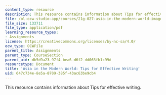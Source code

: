 ```yaml
---
content_type: resource
description: This resource contains information about Tips for effective writing.
file: /ol-ocw-studio-app/courses/21g-027-asia-in-the-modern-world-images-representations-fall-2016/647c734e8e5a8709385f43ac63be9cb4_MIT21G_027F16_Tip_effctive.pdf
file_size: 133711
file_type: application/pdf
learning_resource_types:
- Assignments
license: https://creativecommons.org/licenses/by-nc-sa/4.0/
ocw_type: OCWFile
parent_title: Assignments
parent_type: CourseSection
parent_uid: db5d9a23-97f4-bea6-d6f2-dd063fb1c99d
resourcetype: Document
title: 'Asia in the Modern World: Tips for Effective Writing'
uid: 647c734e-8e5a-8709-385f-43ac63be9cb4
---
```

This resource contains information about Tips for effective writing.
